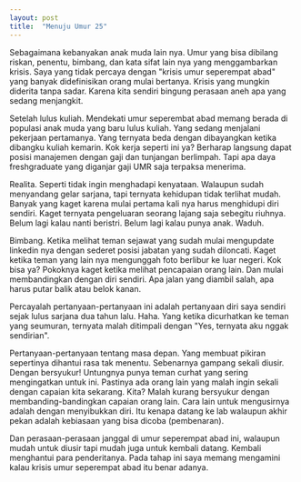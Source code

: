 ```yaml
---
layout: post
title:  "Menuju Umur 25"
---
```


Sebagaimana kebanyakan anak muda lain nya. Umur yang bisa dibilang riskan, penentu, bimbang, dan kata sifat lain nya yang menggambarkan krisis. Saya yang tidak percaya dengan "krisis umur seperempat abad" yang banyak didefinisikan orang mulai bertanya. Krisis yang mungkin diderita tanpa sadar. Karena kita sendiri bingung perasaan aneh apa yang sedang menjangkit.

Setelah lulus kuliah. Mendekati umur seperembat abad memang berada di populasi anak muda yang baru lulus kuliah. Yang sedang menjalani pekerjaan pertamanya. Yang ternyata beda dengan dibayangkan ketika dibangku kuliah kemarin. Kok kerja seperti ini ya? Berharap langsung dapat posisi manajemen dengan gaji dan tunjangan berlimpah. Tapi apa daya freshgraduate yang diganjar gaji UMR saja terpaksa menerima.

Realita. Seperti tidak ingin menghadapi kenyataan. Walaupun sudah menyandang gelar sarjana, tapi ternyata kehidupan tidak terlihat mudah. Banyak yang kaget karena mulai pertama kali nya harus menghidupi diri sendiri. Kaget ternyata pengeluaran seorang lajang saja sebegitu riuhnya. Belum lagi kalau nanti beristri. Belum lagi kalau punya anak. Waduh.

Bimbang. Ketika melihat teman sejawat yang sudah mulai mengupdate linkedin nya dengan sederet posisi jabatan yang sudah diloncati. Kaget ketika teman yang lain nya mengunggah foto berlibur ke luar negeri. Kok bisa ya? Pokoknya kaget ketika melihat pencapaian orang lain. Dan mulai membandingkan dengan diri sendiri. Apa jalan yang diambil salah, apa harus putar balik atau belok kanan.

Percayalah pertanyaan-pertanyaan ini adalah pertanyaan diri saya sendiri sejak lulus sarjana dua tahun lalu. Haha. Yang ketika dicurhatkan ke teman yang seumuran, ternyata malah ditimpali dengan "Yes, ternyata aku nggak sendirian".

Pertanyaan-pertanyaan tentang masa depan. Yang membuat pikiran sepertinya dihantui rasa tak menentu. Sebenarnya gampang sekali diusir. Dengan bersyukur! Untungnya punya teman curhat yang sering mengingatkan untuk ini. Pastinya ada orang lain yang malah ingin sekali dengan capaian kita sekarang. Kita? Malah kurang bersyukur dengan membanding-bandingkan capaian orang lain. Cara lain untuk mengusirnya adalah dengan menyibukkan diri. Itu kenapa datang ke lab walaupun akhir pekan adalah kebiasaan yang bisa dicoba (pembenaran).

Dan perasaan-perasaan janggal di umur seperempat abad ini, walaupun mudah untuk diusir tapi mudah juga untuk kembali datang. Kembali menghantui para penderitanya. Pada tahap ini saya memang mengamini kalau krisis umur seperempat abad itu benar adanya.

